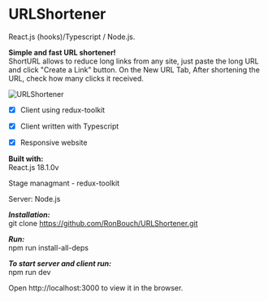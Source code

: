 # URLShortener
React.js (hooks)/Typescript / Node.js.


**Simple and fast URL shortener!** <br />
ShortURL allows to reduce long links from any site, just paste the long URL and click "Create a Link" button. On the New URL Tab, After shortening the URL, check how many clicks it received.



![URLShortener](https://user-images.githubusercontent.com/44566416/173323427-b61909f4-a320-4b9d-8f17-ce407aa5e33f.gif)


- [x]  Client using redux-toolkit
- [x]  Client written with Typescript
- [x]  Responsive website


__Built with:__  <br />
  React.js 18.1.0v

  Stage managmant - redux-toolkit

  Server: Node.js

***Installation:***  <br />
  git clone https://github.com/RonBouch/URLShortener.git

***Run:***  <br />
  npm run install-all-deps     

***To start server and client run:***  <br />
  npm run dev

  Open http://localhost:3000 to view it in the browser.
